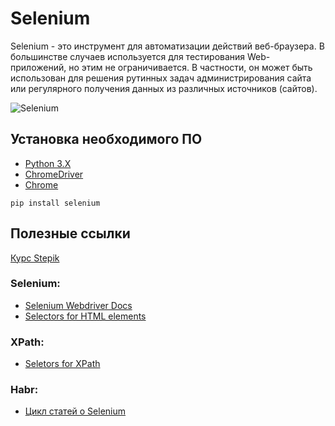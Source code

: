# Selenium 

Selenium - это инструмент для автоматизации действий веб-браузера. В большинстве случаев используется для тестирования Web-приложений, но этим не ограничивается. В частности, он может быть использован для решения рутинных задач администрирования сайта или регулярного получения данных из различных источников (сайтов).

![Selenium](https://user-images.githubusercontent.com/42920754/82577481-6bbe7b80-9b61-11ea-997e-840983ab05fd.png)

## Установка необходимого ПО

- [Python 3.X](https://www.python.org/)
- [ChromeDriver](https://chromedriver.chromium.org/)
- [Chrome](https://www.google.ru/chrome/)

```
pip install selenium
```

## Полезные ссылки

[Курс Stepik](https://stepik.org/course/575/info)

### Selenium:

 - [Selenium Webdriver Docs](https://www.selenium.dev/documentation/en/getting_started/)
 - [Selectors for HTML elements](https://www.w3schools.com/cssref/css_selectors.asp)
 
### XPath:
 - [Seletors for XPath](https://devhints.io/xpath)

### Habr:
 - [Цикл статей о Selenium](https://habr.com/ru/post/248559/)
